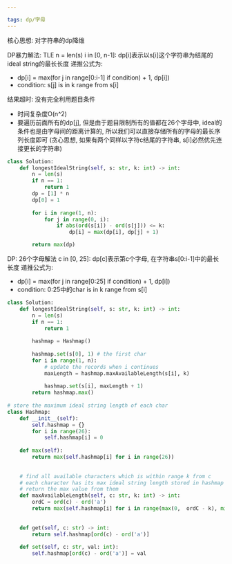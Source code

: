 ```yaml
---

tags: dp/字母
---
```




核心思想: 对字符串的dp降维



DP暴力解法: TLE
n = len(s)
i in [0, n-1]: dp[i]表示以s[i]这个字符串为结尾的ideal string的最长长度
递推公式为: 
- dp[i] = max(for j in range[0:i-1] if condition) + 1, dp[i])
- condition: s[j] is in k range from s[i]

结果超时: 没有完全利用题目条件
- 时间复杂度O(n^2)
- 要遍历前面所有的dp[j], 但是由于题目限制所有的值都在26个字母中, ideal的条件也是由字母间的距离计算的, 所以我们可以直接存储所有的字母的最长序列长度即可 (贪心思想, 如果有两个同样以字符c结尾的字符串, s[i]必然优先连接更长的字符串)
```py
class Solution:
    def longestIdealString(self, s: str, k: int) -> int:
        n = len(s)
        if n == 1:
            return 1
        dp = [1] * n
        dp[0] = 1
        
        for i in range(1, n):
            for j in range(0, i):
                if abs(ord(s[i]) - ord(s[j])) <= k:
                    dp[i] = max(dp[i], dp[j] + 1)

        return max(dp)
```



DP: 26个字母解法
c in [0, 25]: dp[c]表示第c个字母, 在字符串s[0:i-1]中的最长长度
递推公式为:
- dp[i] = max(for j in range[0:25] if condition) + 1, dp[i])
- condition: 0:25中的char is in k range from s[i]


```py
class Solution:
    def longestIdealString(self, s: str, k: int) -> int:
        n = len(s)
        if n == 1:
            return 1
        
        hashmap = Hashmap()
        
        hashmap.set(s[0], 1) # the first char
        for i in range(1, n):
            # update the records when i continues
            maxLength = hashmap.maxAvailableLength(s[i], k)
            
            hashmap.set(s[i], maxLength + 1)
        return hashmap.max()
    
# store the maximum ideal string length of each char
class Hashmap:
    def __init__(self):
        self.hashmap = {}
        for i in range(26):
            self.hashmap[i] = 0
    
    def max(self):
        return max(self.hashmap[i] for i in range(26))
            
            
    # find all available characters which is within range k from c
    # each character has its max ideal string length stored in hashmap
    # return the max value from them
    def maxAvailableLength(self, c: str, k: int) -> int:
        ordC = ord(c) - ord('a')
        return max(self.hashmap[i] for i in range(max(0,  ordC - k), min(25, ordC + k) + 1))
            
    
    def get(self, c: str) -> int:
        return self.hashmap[ord(c) - ord('a')]
    
    def set(self, c: str, val: int):
        self.hashmap[ord(c) - ord('a')] = val
```